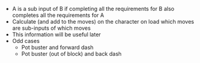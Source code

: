 - A is a sub input of B if completing all the requirements for B also completes all the requirements for A
- Calculate (and add to the moves) on the character on load which moves are sub-inputs of which moves
- This information will be useful later
- Odd cases
	- Pot buster and forward dash
	- Pot buster (out of block) and back dash
